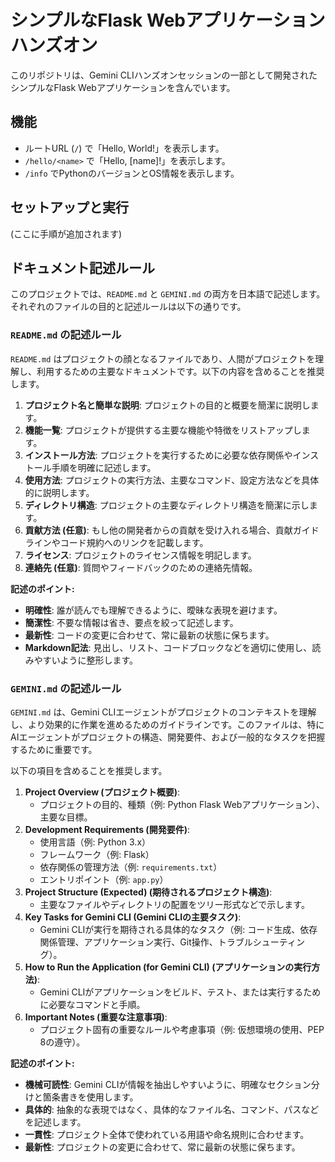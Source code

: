 # シンプルなFlask Webアプリケーションハンズオン

このリポジトリは、Gemini CLIハンズオンセッションの一部として開発されたシンプルなFlask Webアプリケーションを含んでいます。

## 機能

- ルートURL (`/`) で「Hello, World!」を表示します。
- `/hello/<name>` で「Hello, [name]!」を表示します。
- `/info` でPythonのバージョンとOS情報を表示します。

## セットアップと実行

(ここに手順が追加されます)

## ドキュメント記述ルール

このプロジェクトでは、`README.md` と `GEMINI.md` の両方を日本語で記述します。それぞれのファイルの目的と記述ルールは以下の通りです。

### `README.md` の記述ルール

`README.md` はプロジェクトの顔となるファイルであり、人間がプロジェクトを理解し、利用するための主要なドキュメントです。以下の内容を含めることを推奨します。

1.  **プロジェクト名と簡単な説明**: プロジェクトの目的と概要を簡潔に説明します。
2.  **機能一覧**: プロジェクトが提供する主要な機能や特徴をリストアップします。
3.  **インストール方法**: プロジェクトを実行するために必要な依存関係やインストール手順を明確に記述します。
4.  **使用方法**: プロジェクトの実行方法、主要なコマンド、設定方法などを具体的に説明します。
5.  **ディレクトリ構造**: プロジェクトの主要なディレクトリ構造を簡潔に示します。
6.  **貢献方法 (任意)**: もし他の開発者からの貢献を受け入れる場合、貢献ガイドラインやコード規約へのリンクを記載します。
7.  **ライセンス**: プロジェクトのライセンス情報を明記します。
8.  **連絡先 (任意)**: 質問やフィードバックのための連絡先情報。

**記述のポイント:**
*   **明確性**: 誰が読んでも理解できるように、曖昧な表現を避けます。
*   **簡潔性**: 不要な情報は省き、要点を絞って記述します。
*   **最新性**: コードの変更に合わせて、常に最新の状態に保ちます。
*   **Markdown記法**: 見出し、リスト、コードブロックなどを適切に使用し、読みやすいように整形します。

### `GEMINI.md` の記述ルール

`GEMINI.md` は、Gemini CLIエージェントがプロジェクトのコンテキストを理解し、より効果的に作業を進めるためのガイドラインです。このファイルは、特にAIエージェントがプロジェクトの構造、開発要件、および一般的なタスクを把握するために重要です。

以下の項目を含めることを推奨します。

1.  **Project Overview (プロジェクト概要)**:
    *   プロジェクトの目的、種類（例: Python Flask Webアプリケーション）、主要な目標。
2.  **Development Requirements (開発要件)**:
    *   使用言語（例: Python 3.x）
    *   フレームワーク（例: Flask）
    *   依存関係の管理方法（例: `requirements.txt`）
    *   エントリポイント（例: `app.py`）
3.  **Project Structure (Expected) (期待されるプロジェクト構造)**:
    *   主要なファイルやディレクトリの配置をツリー形式などで示します。
4.  **Key Tasks for Gemini CLI (Gemini CLIの主要タスク)**:
    *   Gemini CLIが実行を期待される具体的なタスク（例: コード生成、依存関係管理、アプリケーション実行、Git操作、トラブルシューティング）。
5.  **How to Run the Application (for Gemini CLI) (アプリケーションの実行方法)**:
    *   Gemini CLIがアプリケーションをビルド、テスト、または実行するために必要なコマンドと手順。
6.  **Important Notes (重要な注意事項)**:
    *   プロジェクト固有の重要なルールや考慮事項（例: 仮想環境の使用、PEP 8の遵守）。

**記述のポイント:**
*   **機械可読性**: Gemini CLIが情報を抽出しやすいように、明確なセクション分けと箇条書きを使用します。
*   **具体的**: 抽象的な表現ではなく、具体的なファイル名、コマンド、パスなどを記述します。
*   **一貫性**: プロジェクト全体で使われている用語や命名規則に合わせます。
*   **最新性**: プロジェクトの変更に合わせて、常に最新の状態に保ちます。